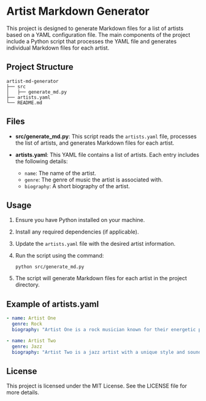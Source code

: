 # Artist Markdown Generator

This project is designed to generate Markdown files for a list of artists based on a YAML configuration file. The main components of the project include a Python script that processes the YAML file and generates individual Markdown files for each artist.

## Project Structure

```
artist-md-generator
├── src
│   ├── generate_md.py
├── artists.yaml
└── README.md
```

## Files

- **src/generate_md.py**: This script reads the `artists.yaml` file, processes the list of artists, and generates Markdown files for each artist.

- **artists.yaml**: This YAML file contains a list of artists. Each entry includes the following details:
  - `name`: The name of the artist.
  - `genre`: The genre of music the artist is associated with.
  - `biography`: A short biography of the artist.

## Usage

1. Ensure you have Python installed on your machine.
2. Install any required dependencies (if applicable).
3. Update the `artists.yaml` file with the desired artist information.
4. Run the script using the command:

   ```
   python src/generate_md.py
   ```

5. The script will generate Markdown files for each artist in the project directory.

## Example of artists.yaml

```yaml
- name: Artist One
  genre: Rock
  biography: "Artist One is a rock musician known for their energetic performances."

- name: Artist Two
  genre: Jazz
  biography: "Artist Two is a jazz artist with a unique style and sound."
```

## License

This project is licensed under the MIT License. See the LICENSE file for more details.